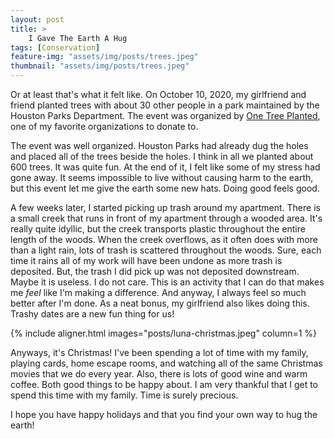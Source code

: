 ```yaml
---
layout: post
title: >
    I Gave The Earth A Hug
tags: [Conservation]
feature-img: "assets/img/posts/trees.jpeg"
thumbnail: "assets/img/posts/trees.jpeg"
---
```


Or at least that's what it felt like. On October 10, 2020, my girlfriend and friend planted trees with about 30 other people in
a park maintained by the Houston Parks Department. The event was organized by [One Tree Planted](https://onetreeplanted.org/),
one of my favorite organizations to donate to.

The event was well organized. Houston Parks had already dug the holes and placed all of the trees beside the holes. I think in all we planted about
600 trees. It was quite fun. At the end of it, I felt like some of my stress had gone away. It seems impossible to live without causing harm to the earth, but this
event let me give the earth some new hats. Doing good feels good.

A few weeks later, I started picking up trash around my apartment. There is a small creek that runs in front of my apartment through a wooded area. It's really quite idyllic,
but the creek transports plastic throughout the entire length of the woods. When the creek overflows, as it often does with more than a light rain, lots of trash is scattered
throughout the woods. Sure, each time it rains all of my work will have been undone as more trash is deposited. But,
the trash I did pick up was not deposited downstream. Maybe it is useless. I do not care. This is an activity that I can do that makes me _feel_ like I'm making a difference. And
anyway, I always feel so much better after I'm done. As a neat bonus, my girlfriend also likes doing this. Trashy dates are a new fun thing for us!

{% include aligner.html images="posts/luna-christmas.jpeg" column=1 %}

Anyways, it's Christmas! I've been spending a lot of time with my family, playing cards, home escape rooms, and watching all of the same Christmas movies that
we do every year. Also, there is lots of good wine and warm coffee. Both good things to be happy about. I am very thankful that I get to spend this time with my family.
Time is surely precious.

I hope you have happy holidays and that you find your own way to hug the earth!